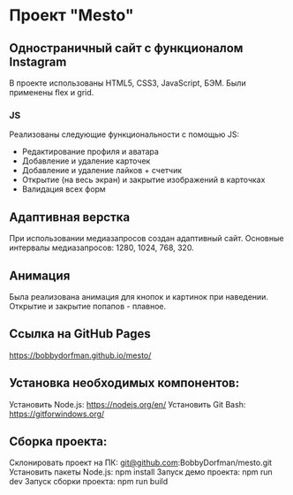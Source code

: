 # Проект "Mesto"

## Одностраничный сайт с функционалом Instagram
В проекте использованы HTML5, CSS3, JavaScript, БЭМ. Были применены flex и grid.

### JS
Реализованы следующие функциональности с помощью JS:
- Редактирование профиля и аватара
- Добавление и удаление карточек
- Добавление и удаление лайков + счетчик
- Открытие (на весь экран) и закрытие изображений в карточках
- Валидация всех форм

## Адаптивная верстка

При использовании медиазапросов создан адаптивный сайт.
Основные интервалы медиазапросов:
1280, 1024, 768, 320.

## Анимация

Была реализована анимация для кнопок и картинок при наведении.
Открытие и закрытие попапов - плавное.

## Ссылка на GitHub Pages

https://bobbydorfman.github.io/mesto/

## Установка необходимых компонентов:
Установить Node.js: https://nodejs.org/en/
Установить Git Bash: https://gitforwindows.org/

## Сборка проекта:
Склонировать проект на ПК: git@github.com:BobbyDorfman/mesto.git
Установить пакеты Node.js: npm install
Запуск демо проекта: npm run dev
Запуск сборки проекта: npm run build
